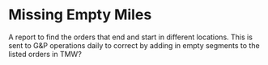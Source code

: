 # Missing Empty Miles

A report to find the orders that end and start in different locations. This is sent to G&P operations daily to correct by adding in empty segments to the listed orders in TMW?

